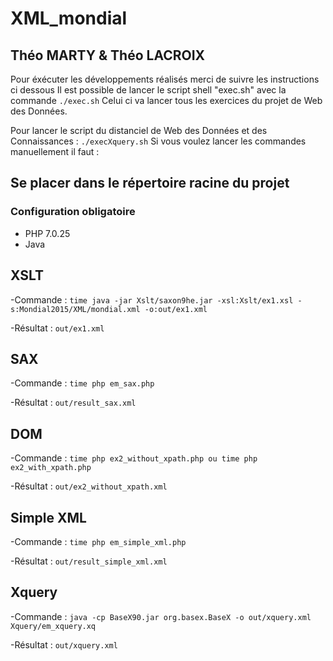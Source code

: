 
# XML_mondial

## Théo MARTY & Théo LACROIX

Pour éxécuter les développements réalisés merci de suivre les instructions ci dessous
Il est possible de lancer le script shell "exec.sh" avec la commande `./exec.sh`
Celui ci va lancer tous les exercices du projet de Web des Données.

Pour lancer le script du distanciel de Web des Données et des Connaissances : `./execXquery.sh`
Si vous voulez lancer les commandes manuellement il faut :

**Se placer dans le répertoire racine du projet**
--


### Configuration obligatoire
- PHP 7.0.25
- Java
## XSLT
-Commande : `time java -jar Xslt/saxon9he.jar -xsl:Xslt/ex1.xsl -s:Mondial2015/XML/mondial.xml -o:out/ex1.xml`

-Résultat : `out/ex1.xml`

## SAX
-Commande : `time php em_sax.php`

-Résultat : `out/result_sax.xml`

## DOM
-Commande : `time php ex2_without_xpath.php ou time php ex2_with_xpath.php`

-Résultat : `out/ex2_without_xpath.xml`

## Simple XML
-Commande : `time php em_simple_xml.php`

-Résultat : `out/result_simple_xml.xml`

## Xquery
-Commande : `java -cp BaseX90.jar org.basex.BaseX -o out/xquery.xml Xquery/em_xquery.xq`

-Résultat : `out/xquery.xml`
